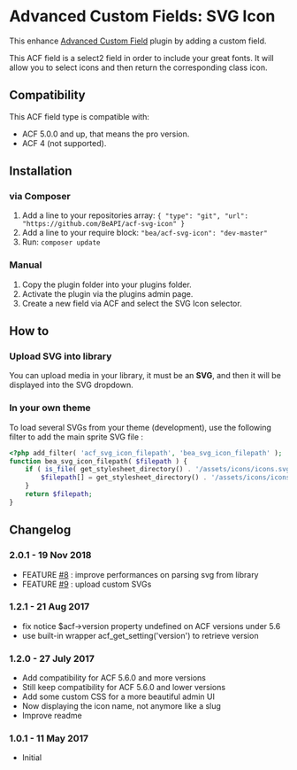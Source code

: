 # Advanced Custom Fields: SVG Icon #

This enhance [Advanced Custom Field](https://www.advancedcustomfields.com/pro/) plugin by adding a custom field.

This ACF field is a select2 field in order to include your great fonts. It will allow you to select icons and then return the corresponding class icon.

## Compatibility

This ACF field type is compatible with:
* ACF 5.0.0 and up, that means the pro version.
* ACF 4 (not supported).

## Installation

### via Composer

1. Add a line to your repositories array: `{ "type": "git", "url": "https://github.com/BeAPI/acf-svg-icon" }`
2. Add a line to your require block: `"bea/acf-svg-icon": "dev-master"`
3. Run: `composer update`

### Manual

1. Copy the plugin folder into your plugins folder.
2. Activate the plugin via the plugins admin page.
3. Create a new field via ACF and select the SVG Icon selector.

## How to ##

### Upload SVG into library

You can upload media in your library, it must be an <b>SVG</b>, and then it will be displayed into the SVG dropdown.

### In your own theme ###

To load several SVGs from your theme (development), use the following filter to add the main sprite SVG file :

```php
<?php add_filter( 'acf_svg_icon_filepath', 'bea_svg_icon_filepath' );
function bea_svg_icon_filepath( $filepath ) {
    if ( is_file( get_stylesheet_directory() . '/assets/icons/icons.svg' ) ) {
        $filepath[] = get_stylesheet_directory() . '/assets/icons/icons.svg';
    }
    return $filepath;
}
```

## Changelog ##

### 2.0.1 - 19 Nov 2018
* FEATURE [#8](https://github.com/BeAPI/acf-svg-icon/issues/8) :  improve performances on parsing svg from library
* FEATURE [#9](https://github.com/BeAPI/acf-svg-icon/issues/9) :  upload custom SVGs

### 1.2.1 - 21 Aug 2017
* fix notice $acf->version property undefined on ACF versions under 5.6
* use built-in wrapper acf_get_setting('version') to retrieve version

### 1.2.0 - 27 July 2017
* Add compatibility for ACF 5.6.0 and more versions
* Still keep compatibility for ACF 5.6.0 and lower versions
* Add some custom CSS for a more beautiful admin UI
* Now displaying the icon name, not anymore like a slug
* Improve readme

### 1.0.1 - 11 May 2017
* Initial
